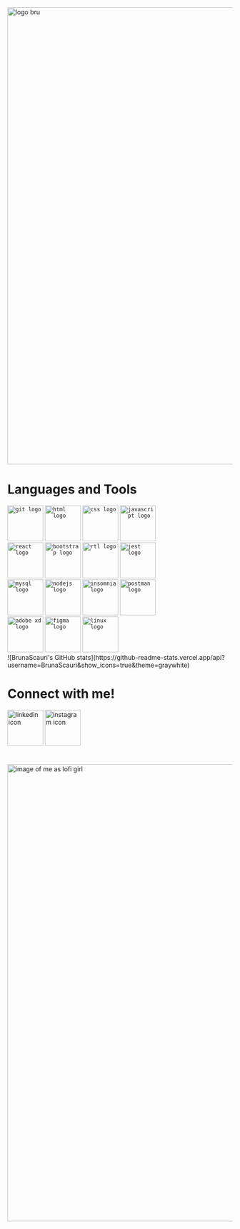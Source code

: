 <img src="https://i.ibb.co/DVsHQzJ/logobru.png" alt="logo bru" width="1024">
<h1>Languages and Tools</h1>
<code><img height="80" src="https://i.ibb.co/t2L6mf5/git.png" alt="git logo"/></code>
<code><img height="80" src="https://i.ibb.co/R2KBqrb/html.png" alt="html logo"/></code>
<code><img height="80" src="https://i.ibb.co/4JVBvc9/css.png" alt="css logo"/></code>
<code><img height="80" src="https://i.ibb.co/CvNphpp/ja.png" alt="javascript logo"/></code>
<br>
<code><img height="80" src="https://i.ibb.co/HrhKn3j/react.png" alt="react logo"/></code>
<code><img height="80" src="https://i.ibb.co/r2M8MzN/boots.png" alt="bootstrap logo"/></code>
<code><img height="80" src="https://i.ibb.co/ygnxtHw/rtl.png" alt="rtl logo"/></code>
<code><img height="80" src="https://i.ibb.co/7CpQ8Mh/jest.png" alt="jest logo"/></code>
<br>
<code><img height="80" src="https://i.ibb.co/nQy11Xc/mysql.png" alt="mysql logo"/></code>
<code><img height="80" src="https://i.ibb.co/1mLyLb0/node.png" alt="nodejs logo"/></code>
<code><img height="80" src="https://i.ibb.co/KDSqhnM/insomnia.png" alt="insomnia logo"/></code>
<code><img height="80" src="https://i.ibb.co/rtPGVbG/postman.png" alt="postman logo"/></code>
<br>
<code><img height="80" src="https://i.ibb.co/gyYgF9S/xd.png" alt="adobe xd logo"/></code>
<code><img height="80" src="https://i.ibb.co/CWcGfjg/figma.png" alt="figma logo"/></code>
<code><img height="80" src="https://i.ibb.co/2tXsMNC/linux.png" alt="linux logo"/></code>
<br>
![BrunaScauri's GitHub stats](https://github-readme-stats.vercel.app/api?username=BrunaScauri&show_icons=true&theme=graywhite)
<br>
<h1>Connect with me!</h1>
<a href="https://linkedin.com/in/brunascauri" target="_blank"><img src="https://i.ibb.co/LSQr26f/linkedin.png" alt="linkedin icon" height="80" /></a>
<a href="https://instagram.com/brunascauri" target="_blank"><img src="https://i.ibb.co/hgCyXp2/insta.png" alt="instagram icon" height="80" /></a>
<h1> </h1>
<img src="https://i.ibb.co/nMmNLgd/lofi-generator.png" alt="image of me as lofi girl" width="1024">
